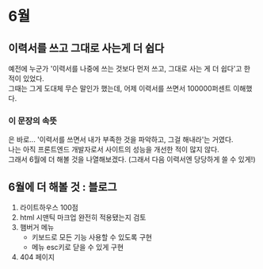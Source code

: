 # 6월

## 이력서를 쓰고 그대로 사는게 더 쉽다

예전에 누군가 '이력서를 나중에 쓰는 것보다 먼저 쓰고, 그대로 사는 게 더 쉽다'고 한 적이 있었다.  
그때는 그게 도대체 무슨 말인가 했는데, 어제 이력서를 쓰면서 100000퍼센트 이해했다.  

### 이 문장의 속뜻

은 바로... '이력서를 쓰면서 내가 부족한 것을 파악하고, 그걸 해내라'는 거였다.  
나는 아직 프론트엔드 개발자로서 사이트의 성능을 개선한 적이 많지 않다.  
그래서 6월에 더 해볼 것을 나열해보겠다. (그래서 다음 이력서엔 당당하게 쓸 수 있게!)

## 6월에 더 해볼 것 : 블로그

1. 라이트하우스 100점
2. html 시맨틱 마크업 완전히 적용됐는지 검토
3. 햄버거 메뉴
    - 키보드로 모든 기능 사용할 수 있도록 구현
    - 메뉴 esc키로 닫을 수 있게 구현
4. 404 페이지
